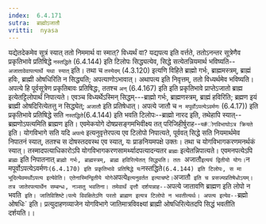 ```yaml
---
index:  6.4.171
sutra:  ब्राह्मोऽजातौ
vritti:  nyasa
---
```


यद्येतदेकमेव सूत्रं स्यात् ततो निममार्थ वा स्मात्? विध्यर्थं वा? यद्यपत्य इति वर्त्तते, ततोऽनन्तर सूत्रेणैव प्रकृतिभावे प्रतिषिद्धे `नस्तद्धिते` (6.4.144) इति टिलोपः सिद्ध्यत्येव, सिद्धे सत्येतन्नियमार्थ भविष्यति--`अजातावेवापत्यार्थे यथा स्यात्` इति। तथा च `तस्येदम्` (4.3.120) इत्यणि विहिते ब्राह्मो गर्भः, ब्राह्ममस्त्रम्, ब्राह्मं हविः, ब्राह्मी ओषधिरिति न सिद्ध्यति; अपत्याणोऽभावात्। अथापत्य इति निवृत्तम्, ततो विध्यर्थमेव भविष्यति। अपत्ये हि पूर्वसूत्रेण प्रकृतिबावः प्रतिषिद्धः, ततश्च `अन्` (6.4.167) इति इति प्रकृतिभावे प्राप्तेऽजातो ब्राह्म इत्येतट्टिलोपार्थं निपात्यते। एवञ्च विध्यर्थेऽस्मिन् सिद्धम्---ब्राह्मो गर्भः, ब्राह्मणस्त्रम्, ब्राह्मं हविरिति; ब्रह्मण इयं ब्राह्मी ओषदिरित्येतत्तु न सिद्ध्येत्; `अजातौ` इति प्रतिषेधात्। अपत्ये जातौ च `न मपूर्वोऽपत्येऽवर्मणः` (6.4.17)) इति प्रकृतिभावे प्रतिषिद्धे सति `नस्तद्धिते`(6.4.144) इति भवति टिलोपः--ब्राह्मो नारद इति, तथेहापि स्यात्--ब्रह्मणोऽपत्यमिति ब्राह्मण इति। एवमेकयोगे दोषप्रसङ्गमभिवीक्ष्य तत् परिजिहीर्षुराह--`य#ोगविभाघोऽत्र क्रियते` इति। योगविभागे सति यदि `अपत्ये` इत्यनुवृत्तेरपत्य एव टिलोपो निपात्यते, पूर्ववत् सिद्धे सति नियमार्थमेव निपातनं स्यात्, ततश्च स दोषस्तदवस्थ एव स्यात्, यः प्राङनियमपक्षे उक्तः। तथा च योगविभागकरणमनर्थकं स्यात्। तस्मादपत्याधिकारोऽपि योगविभागकरणसामर्थ्यादपत्यादन्यतर `ब्राह्मः` इत्येतन्निपात्यते। एवमनपत्येऽपि `ब्राह्मः` इति निपातनात् `ब्राह्मो गर्भः, ब्राह्मस्त्रम्, ब्राह्म हविरित्येतत् सिद्ध्यति। ततः `अजातौ` इत्ययं द्वितीयो योगः। `न मपूर्वोऽपत्येऽवर्मणः` (6.4.170) इति प्रकृतिभावे प्रतिषिद्धे यः `नस्तद्धिते` (6.4.144) इति टिलोपः, स मा भूदित्येवमर्थोऽपत्य इत्येवेति। एतेनास्मिन्द्वितीये योगे `अपत्ये` इत्यनुवर्तत इत्याचष्टे। `अजातौ` इति च प्रसज्यप्रतिषेधोऽयम्। तत्र जातेरपत्यार्थेन सम्बन्धः, नञ्सतु भवतिना। तमेवार्थं वृत्तौ दर्शयन्नाह--`अपत्ये जातावणि ब्राह्मण इति लोपो न भवति` इति। जातिविशिष्टे।पत्ये विवक्षितेऽणि परतो ब्राह्मण इत्यत्र टिलोपो न भवतीत्यर्थः।
अपत्य इत्येव--`ब्रह्मो ओषधिः` इति। प्रत्युदाहणव्याजेन योगविभागे जातिमात्रविवक्ष्यां ब्राह्मी ओषधिरित्येतदपि सिद्धं भवतीति दर्शयति।।

